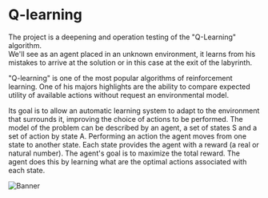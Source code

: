 # Q-learning
The project is a deepening and operation testing of the "Q-Learning" algorithm.  
We'll see as an agent placed in an unknown environment, it learns from his mistakes to arrive at the solution or in this case at the  exit of the labyrinth.

"Q-learning" is one of the most popular algorithms of reinforcement learning. 
One of his majors highlights are the ability to compare expected utility of available actions without request an environmental model.

Its goal is to allow an automatic learning system to adapt to the environment that surrounds it, improving the choice of actions to be performed. The model of the problem can be described by an agent, a set of states S and a set of action by state A. Performing an action the agent moves from one state to another state. Each state provides the agent with a reward (a real or natural number). The agent's goal is to maximize the total reward. The agent does this by learning what are the optimal actions associated with each state.

![Banner](https://user-images.githubusercontent.com/36336051/57639010-480c4100-75af-11e9-9859-1487320d338d.png)

